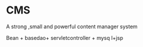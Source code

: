 # CMS
A strong ,small and powerful content manager system 

Bean + basedao+ servletcontroller + mysq l+jsp

